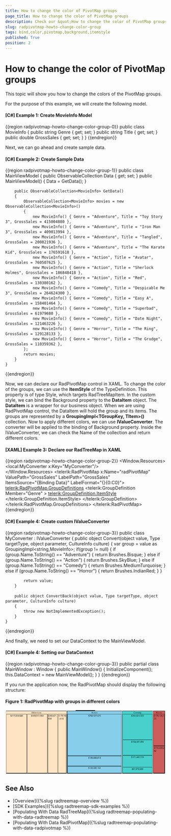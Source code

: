 ```yaml
---
title: How to change the color of PivotMap groups
page_title: How to change the color of PivotMap groups
description: Check our &quot;How to change the color of PivotMap groups&quot; documentation article for the RadTreeMap {{ site.framework_name }} control.
slug: radpivotmap-howto-change-color-group
tags: bind,color,pivotmap,background,itemstyle
published: True
position: 2
---
```


# How to change the color of PivotMap groups

This topic will show you how to change the colors of the PivotMap groups. 

For the purpose of this example, we will create the following model.

#### __[C#] Example 1: Create MovieInfo Model__
{{region radpivotmap-howto-change-color-group-0}}
	public class MovieInfo
	{
		public string Genre { get; set; }
		public string Title { get; set; }
		public double GrossSales { get; set; }
	}
{{endregion}}

Next, we can go ahead and create sample data.

#### __[C#] Example 2: Create Sample Data__
{{region radpivotmap-howto-change-color-group-1}}
	public class MainViewModel
	{
		public ObservableCollection<MovieInfo> Data { get; set; }
		public MainViewModel()
		{
			Data = GetData();
		}

		public ObservableCollection<MovieInfo> GetData()
		{
			ObservableCollection<MovieInfo> movies = new ObservableCollection<MovieInfo>()
			{
				new MovieInfo() { Genre = "Adventure", Title = "Toy Story 3", GrossSales = 415004880 },
				new MovieInfo() { Genre = "Adventure", Title = "Iron Man 3", GrossSales = 409013994 },
				new MovieInfo() { Genre = "Adventure", Title = "Tangled", GrossSales = 200821936 },
				new MovieInfo() { Genre = "Adventure", Title = "The Karate Kid", GrossSales = 176591618 },
				new MovieInfo() { Genre = "Action", Title = "Avatar", GrossSales = 760507625 },
				new MovieInfo() { Genre = "Action", Title = "Sherlock Holmes", GrossSales = 186848418 },
				new MovieInfo() { Genre = "Action", Title = "Red", GrossSales = 130380162 },
				new MovieInfo() { Genre = "Comedy", Title = "Despicable Me 3", GrossSales = 264624300 },
				new MovieInfo() { Genre = "Comedy", Title = "Easy A", GrossSales = 158401464 },
				new MovieInfo() { Genre = "Comedy", Title = "Superbad", GrossSales = 61979680 },
				new MovieInfo() { Genre = "Comedy", Title = "Date Night", GrossSales = 121463226 },
				new MovieInfo() { Genre = "Horror", Title = "The Ring", GrossSales = 129128133 },
				new MovieInfo() { Genre = "Horror", Title = "The Grudge", GrossSales = 110359362 },
			};
			return movies;
		}
	}
{{endregion}}

Now, we can declare our RadPivotMap control in XAML. To change the color of the groups, we can use the __ItemStyle__ of the TypeDefinition. This property is of type Style, which targets RadTreeMapItem. In the custom style, we can bind the Background property to the __DataItem__ object. The __DataItem__ is a wrapper for our business object. When we are using RadPivotMap control, the DataItem will hold the group and its items. The groups are represented by a __GroupingImpl<TGroupKey, TItem>()__ collection. Now to apply different colors, we can use __IValueConverter__. The converter will be applied to the binding of Background property. Inside the IValueConverter, we can check the Name of the collection and return different colors.

#### __[XAML] Example 3: Declare our RadTreeMap in XAML__
{{region radpivotmap-howto-change-color-group-2}}
	<Window.Resources>
		<local:MyConverter x:Key="MyConverter"/>        
	</Window.Resources>
	<Grid>
		<telerik:RadPivotMap x:Name="radPivotMap"  
						ValuePath="GrossSales" 
						LabelPath="GrossSales"  
						ItemsSource="{Binding Data}"
						LabelFormat="{}{0:C0}">
			<telerik:RadPivotMap.GroupDefinitions>
				<telerik:GroupDefinition Member="Genre" >
					<telerik:GroupDefinition.ItemStyle>
						<Style TargetType="telerik:RadTreeMapItem">
							<Setter Property="Background" Value="{Binding DataItem,Converter={StaticResource MyConverter}}" />
						</Style>
					</telerik:GroupDefinition.ItemStyle>
				</telerik:GroupDefinition>
			</telerik:RadPivotMap.GroupDefinitions>
		</telerik:RadPivotMap>
	</Grid>
{{endregion}}

#### __[C#] Example 4: Create custom IValueConverter__
{{region radpivotmap-howto-change-color-group-3}}
	public class MyConverter : IValueConverter
	{
		public object Convert(object value, Type targetType, object parameter, CultureInfo culture)
		{
			var group = value as GroupingImpl<string,MovieInfo>;
			if(group != null)
			{
				if (group.Name.ToString() == "Adventure")
				{
					return Brushes.Bisque;
				}
				else if (group.Name.ToString() == "Action")
				{
					return Brushes.SkyBlue;
				}
				else if (group.Name.ToString() == "Comedy")
				{
					return Brushes.MediumTurquoise;
				}
				else if (group.Name.ToString() == "Horror")
				{
					return Brushes.IndianRed;
				}
			}
			   
			return value;
		}

		public object ConvertBack(object value, Type targetType, object parameter, CultureInfo culture)
		{
			throw new NotImplementedException();
		}
	}
{{endregion}}

And finally, we need to set our DataContext to the MainViewModel.

#### __[C#] Example 4: Setting our DataContext__
{{region radpivotmap-howto-change-color-group-3}}
	public partial class MainWindow : Window
	{
		public MainWindow()
		{
			InitializeComponent();            
			this.DataContext = new MainViewModel();
		}
	}
{{endregion}}

If you run the application now, the RadPivotMap should display the following structure:

#### Figure 1: RadPivotMap with groups in different colors
![PivotMap Color Groups](images/radpivotmap-howto-change-color-group-1.png)

## See Also
* [Overview]({%slug radtreemap-overview %})
* [SDK Examples]({%slug radtreemap-sdk-examples %})
* [Populating With Data RadTreeMap]({%slug radtreemap-populating-with-data-radtreemap %})
* [Populating With Data RadPivotMap]({%slug radtreemap-populating-with-data-radpivotmap %})
